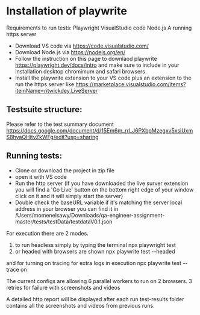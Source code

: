 # Installation of playwrite
Requirements to run tests: 
Playwright
VisualStudio code
Node.js
A running https server

- Download VS code via https://code.visualstudio.com/
- Download Node.js via https://nodejs.org/en/
- Follow the instruction on this page to downlaod playwrite https://playwright.dev/docs/intro and make sure to include in your installation desktop chromimum and safari browsers. 
- Install the playwrite extension to your VS code plus an extension to the run the https server like https://marketplace.visualstudio.com/items?itemName=ritwickdey.LiveServer 

## Testsuite structure: 
Please refer to the test summary document https://docs.google.com/document/d/15Em6m_rrLJ6PXbpMzegxv5xsiUxmS8hyaQHitvZkWFg/edit?usp=sharing 

## Running tests:
- Clone or download the project in zip file
- open it with VS code
- Run the http server (if you have downloaded the live surver extension you will find a 'Go Live' button on the bottom right edge of your window click on it and it will simply start the server)
- Double check the baseURL variable if it's matching the server local address in your browser you can find it in /Users/momenelsawy/Downloads/qa-engineer-assignment-master/tests/testData/testdataV0.1.json 

For execution there are 2 modes. 
1) to run headless simply by typing the terminal 
npx playwright test
2) or headed with browsers are shown 
npx playwrite test --headed

and for turning on tracing for extra logs in execution 
npx playwrite test --trace on

The current configs are allowing 6 parallel workers to run on 2 browsers. 3 retries for failure with screenshots and videos

A detailed http report will be displayed after each run
test-results folder contains all the screenshots and videos from previous runs.
